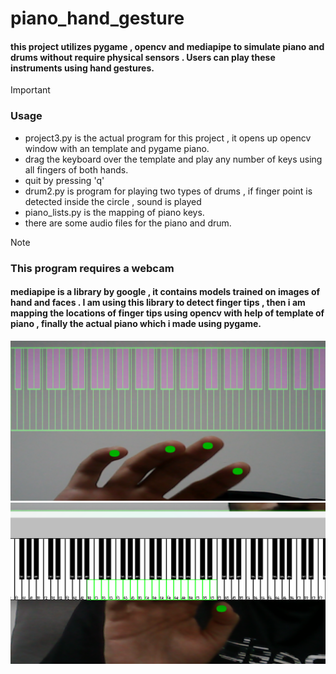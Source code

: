 # piano_hand_gesture

####  this project utilizes pygame , opencv and mediapipe to simulate piano and drums without require physical sensors . Users can play these instruments using hand gestures.

>[!IMPORTANT]
> ### Usage
> - project3.py is the actual program for this project , it opens up opencv window with an template and pygame piano.
>  - drag the keyboard over the template and play any number of keys using all fingers of both hands.
>  - quit by pressing 'q'
> - drum2.py is program for playing two types of drums , if finger point is detected inside the circle , sound is played
> - piano_lists.py is the mapping of piano keys.
> - there are some audio files for the piano and drum.

>[!NOTE]
> ### This program requires a webcam

####  mediapipe is a library by google , it contains models trained on images of hand and faces . I am using this library to detect finger tips , then i am mapping the locations of finger tips using opencv with help of template of piano , finally the actual piano which i made using pygame.

![](https://github.com/adm-spire/piano_hand_gesture/blob/master/Screenshot%202024-04-26%20002908.png)
![](https://github.com/adm-spire/piano_hand_gesture/blob/master/Screenshot%202024-04-26%20010457.png)
